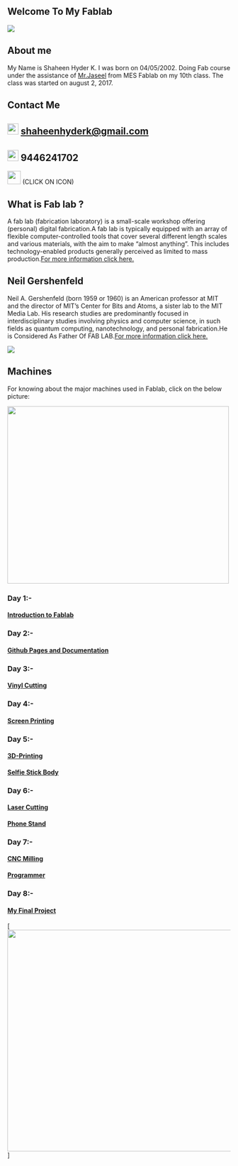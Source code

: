 ## Welcome To My Fablab

<img src="https://shaheenhyderk.github.io/a.jpg">

## About me
My Name is Shaheen  Hyder K. I was born on 04/05/2002. Doing Fab course under the assistance of [Mr.Jaseel](http://archive.fabacademy.org/archives/2016/fablabtrivandrum/students/390/) from MES Fablab on my 10th class. The class was started on august 2, 2017.


## Contact Me

## <img src="https://cdn4.iconfinder.com/data/icons/happily-colored-snlogo/512/gmail-email-mail-logo-circle-material.png" width="25" height="25"> shaheenhyderk@gmail.com

## <img src="https://shaheenhyderk.github.io/phone_number-512.png" width="25" height="25"> 9446241702

[<img src="https://cdn3.iconfinder.com/data/icons/social-media-and-logos-brush/32/facebook_social_media_logo-64.png" width="30" height="30">](https://www.facebook.com/shaheen.hyder.3) (CLICK ON ICON)


## What is Fab lab ?

A fab lab (fabrication laboratory) is a small-scale workshop offering (personal) digital fabrication.A fab lab is typically equipped with an array of flexible computer-controlled tools that cover several different length scales and various materials, with the aim to make “almost anything”. This includes technology-enabled products generally perceived as limited to mass production.[For more information click here.](https://en.wikipedia.org/wiki/Fab_lab)

## Neil Gershenfeld

Neil A. Gershenfeld (born 1959 or 1960) is an American professor at MIT and the director of MIT’s Center for Bits and Atoms, a sister lab to the MIT Media Lab. His research studies are predominantly focused in interdisciplinary studies involving physics and computer science, in such fields as quantum computing, nanotechnology, and personal fabrication.He is Considered As Father Of FAB LAB.[For more information click here.](https://en.wikipedia.org/wiki/Neil_Gershenfeld)

<img src="https://shaheenhyderk.github.io/n.jpg">


## Machines

For knowing about the major machines used in Fablab, click on the below picture:

[<img src="https://shaheenhyderk.github.io/IMG_20170826_215639[1].jpeg" width="500" height="400">](https://shaheenhyderk.github.io/machines.github.io/)


### Day 1:-
#### [Introduction to Fablab](http://shaheenhyderk.github.io/intro.github.io/)

### Day 2:-
#### [Github Pages and Documentation](https://shaheenhyderk.github.io/Github-Pages-and-Documentation.github.io/)

### Day 3:-
#### [Vinyl Cutting](http://shaheenhyderk.github.io/Vinyl-Cutting.github.io/)


### Day 4:-
#### [Screen Printing](http://shaheenhyderk.github.io/screen.github.io/)

### Day 5:-
#### [3D-Printing](http://shaheenhyderk.github.io/3D-printing.github.io/)

#### [Selfie Stick Body](http://shaheenhyderk.github.io/selfie.github.io/)

### Day 6:-
#### [Laser Cutting](http://shaheenhyderk.github.io/Laser.github.io/)

#### [Phone Stand](http://shaheenhyderk.github.io/phone-stand.github.io/)

### Day 7:-
#### [CNC Milling](http://shaheenhyderk.github.io/milling.github.io/)

#### [Programmer](http://shaheenhyderk.github.io/Programmer.github.io/)


### Day 8:-
#### [My Final Project](http://shaheenhyderk.github.io/final.github.io/)


[<img src="https://shaheenhyderk.github.io/Thank.jpg" width="800" height="500">]
